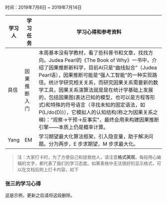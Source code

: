 时间：2019年7月8日 ~ 2019年7月14日

学习人|学习任务|学习心得和参考资料
------ | ------ | ------ 
具信 | 因果推断入门 | 本周基本没有学教材，看了些科普书和文章，找找方向。Judea Pearl的《The Book of Why》一书中，介绍了因果推断新科学，目前AI只是“曲线拟合”（Judea Pearl语），因果推断可能是“强人工智能”的一种实现路径。统计学研究相关关系，而研究因果关系需要新的数学工具，因果关系演算法就是是在统计学基础上发展的，包括因果图(表达已知的模型，也可以是方程等形式)和特殊的符号语言（寻找未知的固定语法，如P(L/do(D))），它模拟人的认知结构(称之为因果关系之梯)：“观察→干预→反事实”，最终会用来构建因果推断引擎——本质上仍是概率计算。
Yang | EM | 学习期望最大化算法框架，引入隐变量，助于解决问题。分为两步，E 步求期望，M 步求最大化。

> 注：大家打卡时，为了方便自己和拯救他人，请注意**格式美观**，每段用心编辑的文字，都代表了我们的学习态度。如果表格中无法很好的显示格式，可以在文档后附上打卡内容，如下

### 张三的学习心得
这是示例，更新之后请将这段删除。

